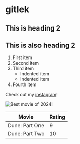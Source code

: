 # gitlek

## This is heading 2

<h2>This is also heading 2</h2>

1. First item
2. Second item
3. Third item
    - Indented item
    - Indented item
4. Fourth item

Check out my [instagram](https://www.instagram.com/bnelltoft/)!

![Best movie of 2024!](https://m.media-amazon.com/images/M/MV5BN2QyZGU4ZDctOWMzMy00NTc5LThlOGQtODhmNDI1NmY5YzAwXkEyXkFqcGdeQXVyMDM2NDM2MQ@@._V1_.jpg "Dune: Part Two")

| Movie           | Rating      |
| --------------- | ----------- |
| Dune: Part One  | 9           |
| Dune: Part Two  | 10          |
